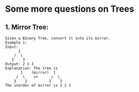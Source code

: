 # Some more questions on Trees

## 1. Mirror Tree:
    Given a Binary Tree, convert it into its mirror.
    Example 1:
    Input:
          1
        /  \
       2    3
    Output: 2 1 3
    Explanation: The tree is
           1    (mirror)  1
         /  \    =>      /  \
        3    2          2    3
    The inorder of mirror is 2 1 3
